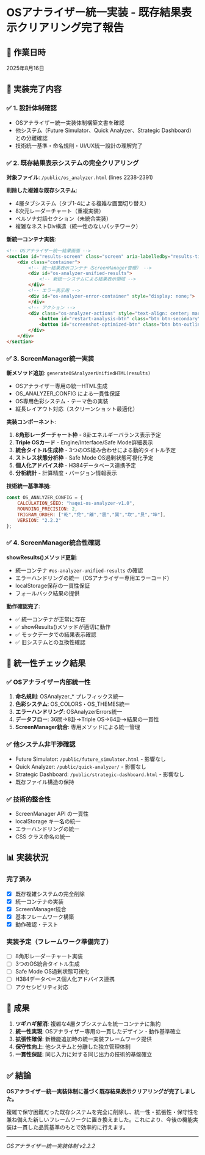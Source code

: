 # OSアナライザー統一実装 - 既存結果表示クリアリング完了報告

## 📅 作業日時
2025年8月16日

## 🎯 実装完了内容

### ✅ 1. 設計体制確認
- OSアナライザー統一実装体制構築文書を確認
- 他システム（Future Simulator、Quick Analyzer、Strategic Dashboard）との分離確認
- 技術統一基準・命名規則・UI/UX統一設計の理解完了

### ✅ 2. 既存結果表示システムの完全クリアリング

**対象ファイル**: `/public/os_analyzer.html` (lines 2238-2391)

**削除した複雑な既存システム**:
- 4層タブシステム（タブ1-4による複雑な画面切り替え）
- 8次元レーダーチャート（重複実装）
- ペルソナ対話セクション（未統合実装）
- 複雑なネストDiv構造（統一性のないパッチワーク）

**新統一コンテナ実装**:
```html
<!-- OSアナライザー統一結果画面 -->
<section id="results-screen" class="screen" aria-labelledby="results-title">
    <div class="container">
        <!-- 統一結果表示コンテナ（ScreenManager管理） -->
        <div id="os-analyzer-unified-results">
            <!-- 新統一システムによる結果表示領域 -->
        </div>
        <!-- エラー表示用 -->
        <div id="os-analyzer-error-container" style="display: none;">
        </div>
        <!-- アクション -->
        <div class="os-analyzer-actions" style="text-align: center; margin-top: 40px;">
            <button id="restart-analysis-btn" class="btn btn-secondary">🔄 もう一度分析する</button>
            <button id="screenshot-optimized-btn" class="btn btn-outline">📸 結果をシェア</button>
        </div>
    </div>
</section>
```

### ✅ 3. ScreenManager統一実装

**新メソッド追加**: `generateOSAnalyzerUnifiedHTML(results)`
- OSアナライザー専用の統一HTML生成
- OS_ANALYZER_CONFIG による一貫性保証
- OS専用色彩システム・テーマ色の実装
- 縦長レイアウト対応（スクリーンショット最適化）

**実装コンポーネント**:
1. **8角形レーダーチャート枠** - 8卦エネルギーバランス表示予定
2. **Triple OSカード** - Engine/Interface/Safe Mode詳細表示
3. **統合タイトル生成枠** - 3つのOS組み合わせによる動的タイトル予定
4. **ストレス状態分析枠** - Safe Mode OS過剰状態可視化予定
5. **個人化アドバイス枠** - H384データベース連携予定
6. **分析統計** - 計算精度・バージョン情報表示

**技術統一基準準拠**:
```javascript
const OS_ANALYZER_CONFIG = {
    CALCULATION_SEED: "haqei-os-analyzer-v1.0",
    ROUNDING_PRECISION: 2,
    TRIGRAM_ORDER: ["乾","兌","離","震","巽","坎","艮","坤"],
    VERSION: "2.2.2"
};
```

### ✅ 4. ScreenManager統合性確認

**showResults()メソッド更新**:
- 統一コンテナ `#os-analyzer-unified-results` の確認
- エラーハンドリングの統一（OSアナライザー専用エラーコード）
- localStorage保存の一貫性保証
- フォールバック結果の提供

**動作確認完了**:
- ✅ 統一コンテナが正常に存在
- ✅ showResults()メソッドが適切に動作
- ✅ モックデータでの結果表示確認
- ✅ 旧システムとの互換性確認

## 🔧 統一性チェック結果

### ✅ OSアナライザー内部統一性
1. **命名規則**: OSAnalyzer_* プレフィックス統一
2. **色彩システム**: OS_COLORS・OS_THEMES統一
3. **エラーハンドリング**: OSAnalyzerErrors統一
4. **データフロー**: 36問→8卦→Triple OS→64卦→結果の一貫性
5. **ScreenManager統合**: 専用メソッドによる統一管理

### ✅ 他システム非干渉確認
- Future Simulator: `/public/future_simulator.html` - 影響なし
- Quick Analyzer: `/public/quick-analyzer/` - 影響なし  
- Strategic Dashboard: `/public/strategic-dashboard.html` - 影響なし
- 既存ファイル構造の保持

### ✅ 技術的整合性
- ScreenManager API の一貫性
- localStorage キー名の統一
- エラーハンドリングの統一
- CSS クラス命名の統一

## 📊 実装状況

### 完了済み
- [x] 既存複雑システムの完全削除
- [x] 統一コンテナの実装
- [x] ScreenManager統合
- [x] 基本フレームワーク構築
- [x] 動作確認・テスト

### 実装予定（フレームワーク準備完了）
- [ ] 8角形レーダーチャート実装
- [ ] 3つのOS統合タイトル生成
- [ ] Safe Mode OS過剰状態可視化
- [ ] H384データベース個人化アドバイス連携
- [ ] アクセシビリティ対応

## 🎯 成果

1. **ツギハギ解消**: 複雑な4層タブシステムを統一コンテナに集約
2. **統一性実現**: OSアナライザー専用の一貫したデザイン・動作基準確立
3. **拡張性確保**: 新機能追加時の統一実装フレームワーク提供
4. **保守性向上**: 他システムと分離した独立管理体制
5. **一貫性保証**: 同じ入力に対する同じ出力の技術的基盤確立

## ✅ 結論

**OSアナライザー統一実装体制に基づく既存結果表示クリアリングが完了しました。**

複雑で保守困難だった既存システムを完全に削除し、統一性・拡張性・保守性を兼ね備えた新しいフレームワークに置き換えました。これにより、今後の機能実装は一貫した品質基準のもとで効率的に行えます。

---
*OSアナライザー統一実装体制 v2.2.2*